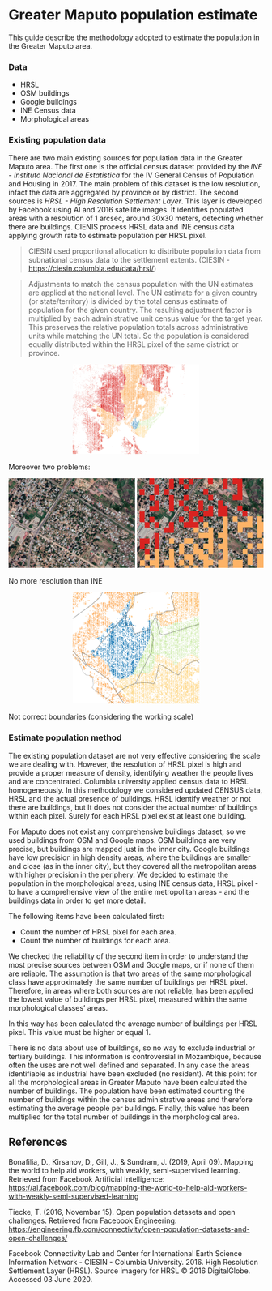 # Greater Maputo population estimate

This guide describe the methodology adopted to estimate the population in the Greater Maputo area.

### Data
- HRSL
- OSM buildings
- Google buildings
- INE Census data
- Morphological areas

### Existing population data
There are two main existing sources for population data in the Greater Maputo area.
The first one is the official census dataset provided by the *INE - Instituto Nacional de Estatistica* for the IV General Census of Population and Housing in 2017. The main problem of this dataset is the low resolution, infact the data are aggregated by province or by district.
The second sources is *HRSL - High Resolution Settlement Layer*. This layer is developed by Facebook using AI and 2016 satellite images. It identifies populated areas with a resolution of 1 arcsec, around 30x30 meters, detecting whether there are buildings. 
CIENIS process HRSL data and INE census data applying growth rate to estimate population per HRSL pixel.

> CIESIN used proportional allocation to distribute population data from subnational census data to the settlement extents.
(CIESIN - https://ciesin.columbia.edu/data/hrsl/)

> Adjustments to match the census population with the UN estimates are applied at the national level. The UN estimate for a given country (or state/territory) is divided by the total census estimate of population for the given country. The resulting adjustment factor is multiplied by each administrative unit census value for the target year. This preserves the relative population totals across administrative units while matching the UN total.
So the population is considered equally distributed within the HRSL pixel of the same district or province. 

<p align="center" float="center">
<img src="img/HRSL1-tot.PNG" width=250 />
</p>

Moreover two problems:

<p align="center" float="center">
<img src="img/HRSL1-diff1.PNG" width=250 />
<img src="img/HRSL1-diff2.PNG" width=250 />
</p>
No more resolution than INE
<p align="center" float="center">
<img src="img/HRSL1-dist1.PNG" width=250 />
</p>
Not correct boundaries (considering the working scale)

### Estimate population method

The existing population dataset are not very effective considering the scale we are dealing with. However, the resolution of HRSL pixel is high and provide a proper measure of density, identifying weather the people lives and are concentrated. Columbia university applied census data to HRSL homogeneously. In this methodology we considered updated CENSUS data, HRSL and the actual presence of buildings.
HRSL identify weather or not there are buildings, but It does not consider the actual number of buildings within each pixel. Surely for each HRSL pixel exist at least one building.

For Maputo does not exist any comprehensive buildings dataset, so we used buildings from OSM and Google maps. OSM buildings are very precise, but buildings are mapped just in the inner city. Google buildings have low precision in high density areas, where the buildings are smaller and close (as in the inner city), but they covered all the metropolitan areas with higher precision in the periphery.
We decided to estimate the population in the morphological areas, using INE census data, HRSL pixel - to have a comprehensive view of the entire metropolitan areas - and the buildings data in order to get more detail. 

The following items have been calculated first: 
-	Count the number of HRSL pixel for each area.
-	Count the number of buildings for each area. 

We checked the reliability of the second item in order to understand the most precise sources between OSM and Google maps, or if none of them are reliable.
The assumption is that two areas of the same morphological class have approximately the same number of buildings per HRSL pixel. Therefore, in areas where both sources are not reliable, has been applied the lowest value of buildings per HRSL pixel, measured within the same morphological classes’ areas.

In this way has been calculated the average number of buildings per HRSL pixel. This value must be higher or equal 1.

There is no data about use of buildings, so no way to exclude industrial or tertiary buildings. This information is controversial in Mozambique, because often the uses are not well defined and separated. In any case the areas identifiable as industrial have been excluded (no resident).
At this point for all the morphological areas in Greater Maputo have been calculated the number of buildings. The population have been estimated counting the number of buildings within the census administrative areas and therefore estimating the average people per buildings. Finally, this value has been multiplied for the total number of buildings in the morphological area.

## References
Bonafilia, D., Kirsanov, D., Gill, J., & Sundram, J. (2019, April 09). Mapping the world to help aid workers, with weakly, semi-supervised learning. Retrieved from Facebook Artificial Intelligence: https://ai.facebook.com/blog/mapping-the-world-to-help-aid-workers-with-weakly-semi-supervised-learning

Tiecke, T. (2016, Novembar 15). Open population datasets and open challenges. Retrieved from Facebook Engineering: https://engineering.fb.com/connectivity/open-population-datasets-and-open-challenges/

Facebook Connectivity Lab and Center for International Earth Science Information Network - CIESIN - Columbia University. 2016. High Resolution Settlement Layer (HRSL). Source imagery for HRSL © 2016 DigitalGlobe. Accessed 03 June 2020.

